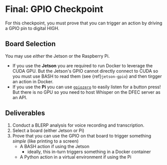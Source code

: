 # Final: GPIO Checkpoint

For this checkpoint, you must prove that you can trigger an action by driving a GPIO pin to digital HIGH.

## Board Selection

You may use *either* the Jetson or the Raspberry Pi.

- If you use the **Jetson** you are required to run Docker to leverage the CUDA GPU.
    But the Jetson's GPIO cannot directly connect to CUDA so you must use BASH to read them (see {ref}`jetson-gpio`) and then tirgger an action in Docker.
- If you use the **Pi** you can use [`gpiozero`](https://github.com/gpiozero/gpiozero) to easily listen for a button press!
    But there is no GPU so you need to host Whisper on the DFEC server as an API.

## Deliverables

1. Conduct a BLERP analysis for voice recording and transcription.
2. Select a board (either Jetson or Pi)
3. Prove that you can use the GPIO on that board to trigger something *simple* (like printing to a screen)
    - A BASH action if using the Jetson
        - ideally, this in-turn triggers something in a Docker container
    - A Python action in a virtual environment if using the Pi

